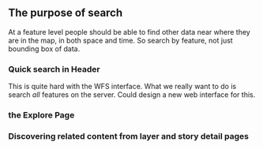 ## The purpose of search

At a feature level people should be able to find other data near where they are in the map, in both 
space and time. So search by feature, not just bounding box of data.

### Quick search in Header

This is quite hard with the WFS interface. What we really want to do is search _all_ features on 
the server. Could design a new web interface for this. 

### the Explore Page

### Discovering related content from layer and story detail pages
